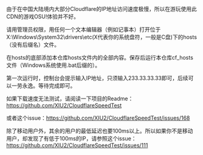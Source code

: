 由于在中国大陆境内大部分Cloudflare的IP地址访问速度极慢，所以在游玩使用此CDN的游戏OSU!体验并不好。


请用管理员权限，用任何一个文本编辑器（例如记事本）打开位于X:\Windows\System32\drivers\etc(X代表你的系统盘符，一般是C盘)下的hosts（没有后缀名）文件。


在hosts的底部添加本仓库hosts文件内的全部内容。保存后运行本仓库cf_hosts文件（Windows系统使用.bat后缀的）。


第一次运行时，控制台会提示输入IP地址，只须输入233.33.33.33即可，后续可以一劳永逸。等待完成即可。


如果下载速度无法测试，请阅读一下项目的Readme：
https://github.com/XIU2/CloudflareSpeedTest


或者这个issue：https://github.com/XIU2/CloudflareSpeedTest/issues/168


除了移动用户外，其余的用户的最低延迟也要100ms以上。所以如果你不是移动用户，却发现了有低于100ms的IP，请参照这个issue：https://github.com/XIU2/CloudflareSpeedTest/issues/111
